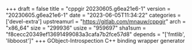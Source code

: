 +++
draft = false
title = "cppgir 20230605.g6ea21e6-1"
version = "20230605.g6ea21e6-1"
date = "2023-06-05T11:34:22"
categories = ['devel-extra']
upstreamurl = "https://gitlab.com/mnauw/cppgir"
arch = "x86_64"
size = "299936"
usize = "959697"
sha1sum = "f8cecc20349ef13691499083a3cafa7b2fce57d8"
depends = "['fmtlib', 'libboost']"
+++
GObject-Introspection C++ binding wrapper generator